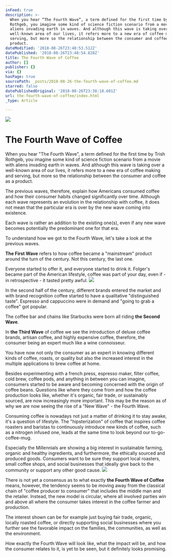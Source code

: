 ```yaml
---
inFeed: true
description: >-
  When you hear “The Fourth Wave”, a term defined for the first time by Trish
  Rothgeb, you imagine some kind of science fiction scenario from a movie with
  aliens invading earth in waves. And although this wave is taking over a
  well-known area of our lives, it refers more to a new era of coffee making and
  serving, but more so the relationship between the consumer and coffee as a
  product.
dateModified: '2018-08-26T23:48:53.512Z'
datePublished: '2018-08-26T23:48:54.828Z'
title: The Fourth Wave of Coffee
author: []
publisher: {}
via: {}
hasPage: true
sourcePath: _posts/2018-08-26-the-fourth-wave-of-coffee.md
starred: false
datePublishedOriginal: '2018-08-26T23:38:18.601Z'
url: the-fourth-wave-of-coffee/index.html
_type: Article

---
```

![](https://the-grid-user-content.s3-us-west-2.amazonaws.com/7c1d2a3b-6856-43f8-8779-78cea87483cf.jpg)

# The Fourth Wave of Coffee

When you hear "The Fourth Wave", a term defined for the first time by Trish Rothgeb, you imagine some kind of science fiction scenario from a movie with aliens invading earth in waves. And although this wave is taking over a well-known area of our lives, it refers more to a new era of coffee making and serving, but more so the relationship between the consumer and coffee as a product.

The previous waves, therefore, explain how Americans consumed coffee and how their consumer habits changed significantly over time. Although each wave represents an evolution in the relationship with coffee, it does not mean that the particular era is over by the new wave coming into existence.

Each wave is rather an addition to the existing one(s), even if any new wave becomes potentially the predominant one for that era.

To understand how we got to the Fourth Wave, let's take a look at the previous waves.

**The First Wave** refers to how coffee became a "mainstream" product around the turn of the century. Not this century, the last one.

Everyone started to offer it, and everyone started to drink it. Folger's became part of the American lifestyle, coffee was part of your day, even if - in retrospective - it tasted pretty awful. ![](https://the-grid-user-content.s3-us-west-2.amazonaws.com/cdf110ec-b6e7-4d3d-ac54-1997353b772c.png)

In the second half of the century, different brands entered the market and with brand recognition coffee started to have a qualitative "distinguished taste". Espresso and cappuccino were in demand and "going to grab a coffee" got popular.

The coffee bar and chains like Starbucks were born all riding **the Second Wave**.

In **the Third Wave** of coffee we see the introduction of deluxe coffee brands, artisan coffee, and highly expensive coffee, therefore, the consumer being an expert much like a wine connoisseur.

You have now not only the consumer as an expert in knowing different kinds of coffee, roasts, or quality but also the increased interest in the multiple applications to brew coffee at home.

Besides experimenting with a french press, espresso maker, filter coffee, cold brew, coffee pods, and anything in between you can imagine, consumers started to be aware and becoming concerned with the origin of coffee beans. Questions like where they come from and how the coffee production looks like, whether it's organic, fair trade, or sustainably sourced, are now increasingly more important. This may be the reason as of why we are now seeing the rise of a "New Wave" - the Fourth Wave.

Consuming coffee is nowadays not just a matter of drinking it to stay awake, it's a question of lifestyle. The "hipsterization" of coffee that inspires coffee roasters and baristas to continuously introduce new kinds of coffee, such as a nitrogen infused one, leads at the same time to look beyond our to-go-coffee-mug.

Especially the Millennials are showing a big interest in sustainable farming, organic and healthy ingredients, and furthermore, the ethically sourced and produced goods. Consumers want to be sure they support local roasters, small coffee shops, and social businesses that ideally give back to the community or support any other good cause.
![](https://the-grid-user-content.s3-us-west-2.amazonaws.com/ec640837-d440-4087-af9a-67c5b5fdfd9e.jpg)

There is not yet a consensus as to what exactly **the Fourth Wave of Coffee** means, however, the tendency seems to be moving away from the classical chain of "coffee producer to consumer" that includes the middle man and the retailer. Instead, the new model is circular, where all involved parties win and above all where the consumer takes interest in the coffee farmer and production. 

The interest shown can be for example just buying fair trade, organic, locally roasted coffee, or directly supporting social businesses where you further see the favorable impact on the families, the communities, as well as the environment.

How exactly the Fourth Wave will look like, what the impact will be, and how the consumer relates to it, is yet to be seen, but it definitely looks promising.